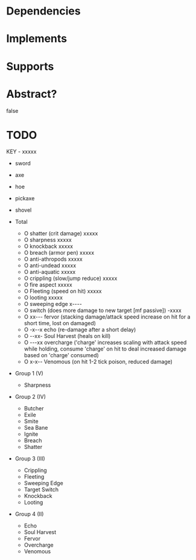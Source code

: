 # Dependencies

# Implements

# Supports

# Abstract?
false

# TODO

KEY - xxxxx
- sword
- axe
- hoe
- pickaxe
- shovel

- Total
    * O shatter (crit damage) xxxxx
    * O sharpness xxxxx
    * O knockback xxxxx
    * O breach (armor pen) xxxxx
    * O anti-athropods xxxxx
    * O anti-undead xxxxx
    * O anti-aquatic xxxxx
    * O crippling (slow/jump reduce) xxxxx
    * O fire aspect xxxxx
    * O Fleeting (speed on hit) xxxxx
    * O looting xxxxx
    * O sweeping edge x----
    * O switch (does more damage to new target [mf passive]) -xxxx 
    * O xx--- fervor (stacking damage/attack speed increase on hit for a short time, lost on damaged)
    * O -x--x echo (re-damage after a short delay)
    * O --xx- Soul Harvest (heals on kill)
    * O ---xx overcharge ('charge' increases scaling with attack speed while holding, consume 'charge' on hit to deal increased damage based on 'charge' consumed)
    * O x-x-- Venomous (on hit 1-2 tick poison, reduced damage)

- Group 1 (V)
    * Sharpness

- Group 2 (IV)
    * Butcher
    * Exile
    * Smite
    * Sea Bane
    * Ignite
    * Breach
    * Shatter

- Group 3 (III)
    * Crippling
    * Fleeting
    * Sweeping Edge
    * Target Switch
    * Knockback
    * Looting

- Group 4 (II)
    * Echo
    * Soul Harvest
    * Fervor
    * Overcharge
    * Venomous